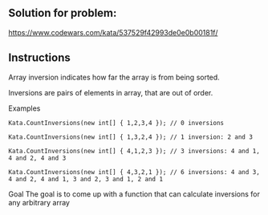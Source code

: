 ## Solution for problem:

https://www.codewars.com/kata/537529f42993de0e0b00181f/

## Instructions

Array inversion indicates how far the array is from being sorted.

Inversions are pairs of elements in array, that are out of order.

Examples
```
Kata.CountInversions(new int[] { 1,2,3,4 }); // 0 inversions

Kata.CountInversions(new int[] { 1,3,2,4 }); // 1 inversion: 2 and 3

Kata.CountInversions(new int[] { 4,1,2,3 }); // 3 inversions: 4 and 1, 4 and 2, 4 and 3

Kata.CountInversions(new int[] { 4,3,2,1 }); // 6 inversions: 4 and 3, 4 and 2, 4 and 1, 3 and 2, 3 and 1, 2 and 1
```
Goal
The goal is to come up with a function that can calculate inversions for any arbitrary array